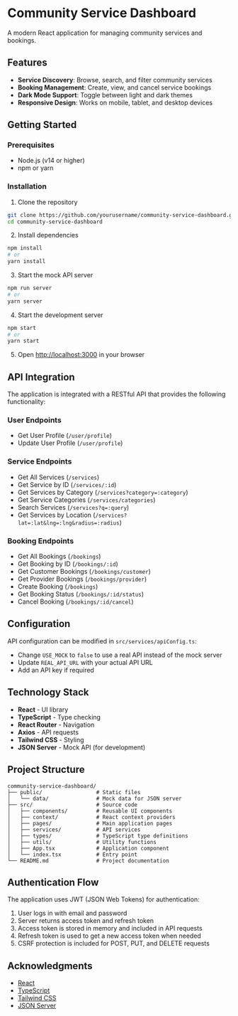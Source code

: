 # Community Service Dashboard

A modern React application for managing community services and bookings.

## Features

- **Service Discovery**: Browse, search, and filter community services
- **Booking Management**: Create, view, and cancel service bookings
- **Dark Mode Support**: Toggle between light and dark themes
- **Responsive Design**: Works on mobile, tablet, and desktop devices

## Getting Started

### Prerequisites

- Node.js (v14 or higher)
- npm or yarn

### Installation

1. Clone the repository
```bash
git clone https://github.com/yourusername/community-service-dashboard.git
cd community-service-dashboard
```

2. Install dependencies
```bash
npm install
# or
yarn install
```

3. Start the mock API server
```bash
npm run server
# or
yarn server
```

4. Start the development server
```bash
npm start
# or
yarn start
```

5. Open [http://localhost:3000](http://localhost:3000) in your browser

## API Integration

The application is integrated with a RESTful API that provides the following functionality:



### User Endpoints
- Get User Profile (`/user/profile`)
- Update User Profile (`/user/profile`)

### Service Endpoints
- Get All Services (`/services`)
- Get Service by ID (`/services/:id`)
- Get Services by Category (`/services?category=:category`)
- Get Service Categories (`/services/categories`)
- Search Services (`/services?q=:query`)
- Get Services by Location (`/services?lat=:lat&lng=:lng&radius=:radius`)

### Booking Endpoints
- Get All Bookings (`/bookings`)
- Get Booking by ID (`/bookings/:id`)
- Get Customer Bookings (`/bookings/customer`)
- Get Provider Bookings (`/bookings/provider`)
- Create Booking (`/bookings`)
- Get Booking Status (`/bookings/:id/status`)
- Cancel Booking (`/bookings/:id/cancel`)

## Configuration

API configuration can be modified in `src/services/apiConfig.ts`:

- Change `USE_MOCK` to `false` to use a real API instead of the mock server
- Update `REAL_API_URL` with your actual API URL
- Add an API key if required

## Technology Stack

- **React** - UI library
- **TypeScript** - Type checking
- **React Router** - Navigation
- **Axios** - API requests
- **Tailwind CSS** - Styling
- **JSON Server** - Mock API (for development)

## Project Structure

```
community-service-dashboard/
├── public/                 # Static files
│   └── data/               # Mock data for JSON server
├── src/                    # Source code
│   ├── components/         # Reusable UI components
│   ├── context/            # React context providers
│   ├── pages/              # Main application pages
│   ├── services/           # API services
│   ├── types/              # TypeScript type definitions
│   ├── utils/              # Utility functions
│   ├── App.tsx             # Application component
│   └── index.tsx           # Entry point
└── README.md               # Project documentation
```

## Authentication Flow

The application uses JWT (JSON Web Tokens) for authentication:

1. User logs in with email and password
2. Server returns access token and refresh token
3. Access token is stored in memory and included in API requests
4. Refresh token is used to get a new access token when needed
5. CSRF protection is included for POST, PUT, and DELETE requests



## Acknowledgments

- [React](https://reactjs.org/)
- [TypeScript](https://www.typescriptlang.org/)
- [Tailwind CSS](https://tailwindcss.com/)
- [JSON Server](https://github.com/typicode/json-server)
